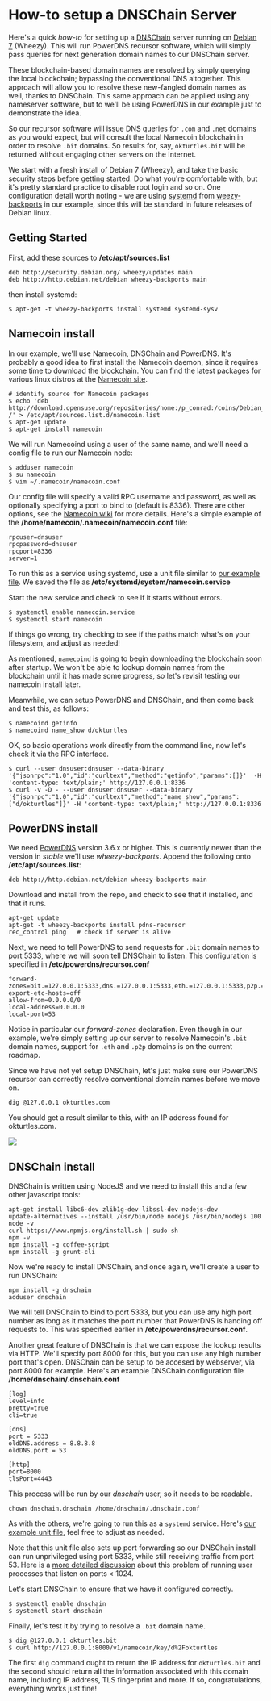# How-to setup a DNSChain Server

Here's a quick *how-to* for setting up a <a href="https://github.com/okTurtles/dnschain">DNSChain</a> server running on [Debian 7](https://www.debian.org) (Wheezy). This will run <nobr>PowerDNS</nobr> recursor software, which will simply pass queries for next generation domain names to our DNSChain server. 

These blockchain-based domain names are resolved by simply querying the local blockchain; bypassing the conventional DNS altogether. This approach will allow you to resolve these new-fangled domain names as well, thanks to DNSChain. This same approach can be applied using any nameserver software, but to we'll be using PowerDNS in our example just to demonstrate the idea.

So our recursor software will issue DNS queries for `.com` and `.net` domains as you would expect, but will consult the local Namecoin blockchain in order to resolve `.bit` domains. So results for, say, `okturtles.bit` will be returned without engaging other servers on the Internet.

We start with a fresh install of Debian 7 (Wheezy), and take the basic security steps before getting started. Do what you're comfortable with, but it's pretty standard practice to disable root login and so on. One configuration detail worth noting - we are using [systemd](https://wiki.debian.org/systemd) from [weezy-backports](https://packages.debian.org/wheezy-backports/admin/systemd) in our example, since this will be standard in future releases of Debian linux. 

## Getting Started

First, add these sources to __/etc/apt/sources.list__ 

	deb http://security.debian.org/ wheezy/updates main
	deb http://http.debian.net/debian wheezy-backports main

then install systemd:
	
	$ apt-get -t wheezy-backports install systemd systemd-sysv
	

## Namecoin install

In our example, we'll use Namecoin, DNSChain and PowerDNS. It's probably a good idea to first install the Namecoin daemon, since it requires some time to download the blockchain. You can find the latest packages for various linux distros at the [Namecoin site](http://namecoin.info/?p=download).

	# identify source for Namecoin packages
	$ echo 'deb http://download.opensuse.org/repositories/home:/p_conrad:/coins/Debian_7.0/ /' > /etc/apt/sources.list.d/namecoin.list
	$ apt-get update
	$ apt-get install namecoin

We will run Namecoind using a user of the same name, and we'll need a config file to run our Namecoin node:

	$ adduser namecoin
	$ su namecoin
	$ vim ~/.namecoin/namecoin.conf

Our config file will specify a valid RPC username and password, as well as optionally specifying a port to bind to (default is 8336). There are other options, see the [Namecoin wiki](https://wiki.namecoin.info/index.php?title=Install_and_Configure_Namecoin) for more details. Here's a simple example of the __/home/namecoin/.namecoin/namecoin.conf__ file:

	rpcuser=dnsuser
	rpcpassword=dnsuser
	rpcport=8336
	server=1

To run this as a service using systemd, use a unit file similar to [our example file](../scripts/namecoin.service). We saved the file as __/etc/systemd/system/namecoin.service__ 

Start the new service and check to see if it starts without errors. 
 
	$ systemctl enable namecoin.service
	$ systemctl start namecoin

If things go wrong, try checking to see if the paths match what's on your filesystem, and adjust as needed!

As mentioned, `namecoind` is going to begin downloading the blockchain soon after startup. We won't be able to lookup domain names from the blockchain until it has made some progress, so let's revisit testing our namecoin install later.

Meanwhile, we can setup PowerDNS and DNSChain, and then come back and test this, as follows:

	$ namecoind getinfo
	$ namecoind name_show d/okturtles

OK, so basic operations work directly from the command line, now let's check it via the RPC interface.

	$ curl --user dnsuser:dnsuser --data-binary '{"jsonrpc":"1.0","id":"curltext","method":"getinfo","params":[]}'  -H 'content-type: text/plain;' http://127.0.0.1:8336
	$ curl -v -D - --user dnsuser:dnsuser --data-binary '{"jsonrpc":"1.0","id":"curltext","method":"name_show","params":["d/okturtles"]}' -H 'content-type: text/plain;' http://127.0.0.1:8336
   
## PowerDNS install

We need [PowerDNS](https://www.powerdns.com/) version 3.6.x or higher. This is currently newer than the version in _stable_ we'll use _wheezy-backports_. Append the following onto __/etc/apt/sources.list__:
 
	deb http://http.debian.net/debian wheezy-backports main

Download and install from the repo, and check to see that it installed, and that it runs.

	apt-get update
	apt-get -t wheezy-backports install pdns-recursor
	rec_control ping   # check if server is alive

Next, we need to tell PowerDNS to send requests for `.bit` domain names to port 5333, where we will soon tell DNSChain to listen. This configuration is specified in __/etc/powerdns/recursor.conf__

	forward-zones=bit.=127.0.0.1:5333,dns.=127.0.0.1:5333,eth.=127.0.0.1:5333,p2p.=127.0.0.1:5333
	export-etc-hosts=off
	allow-from=0.0.0.0/0
	local-address=0.0.0.0
	local-port=53

Notice in particular our *forward-zones* declaration. Even though in our example, we're simply setting up our server to resolve Namecoin's `.bit` domain names, support for `.eth` and `.p2p` domains is on the current roadmap. 

Since we have not yet setup DNSChain, let's just make sure our PowerDNS recursor can correctly resolve conventional domain names before we move on.

	dig @127.0.0.1 okturtles.com

You should get a result similar to this, with an IP address found for okturtles.com.

![](http://i.imgur.com/iL881lF.png)
   

## DNSChain install

DNSChain is written using NodeJS and we need to install this and a few other javascript tools:
  
	apt-get install libc6-dev zlib1g-dev libssl-dev nodejs-dev  
	update-alternatives --install /usr/bin/node nodejs /usr/bin/nodejs 100
	node -v
	curl https://www.npmjs.org/install.sh | sudo sh
	npm -v
	npm install -g coffee-script
	npm install -g grunt-cli

Now we're ready to install DNSChain, and once again, we'll create a user to run DNSChain:

	npm install -g dnschain
	adduser dnschain

We will tell DNSChain to bind to port 5333, but you can use any high port number as long as it matches the port number that PowerDNS is handing off requests to. This was specified earlier in __/etc/powerdns/recursor.conf__. 

Another great feature of DNSChain is that we can expose the lookup results via HTTP. We'll specify port 8000 for this, but you can use any high number port that's open. DNSChain can be setup to be accesed by webserver, via port 8000 for example. Here's an example DNSChain configuration file __/home/dnschain/.dnschain.conf__
  
	[log]
	level=info
	pretty=true
	cli=true

	[dns]
	port = 5333
	oldDNS.address = 8.8.8.8
	oldDNS.port = 53

	[http]
	port=8000
	tlsPort=4443


This process will be run by our *dnschain* user, so it needs to be readable.

	chown dnschain.dnschain /home/dnschain/.dnschain.conf

As with the others, we're going to run this as a `systemd` service. Here's [our example unit file](../scripts/dnschain.service), feel free to adjust as needed. 

Note that this unit file also sets up port forwarding so our DNSChain install can run unprivileged using port 5333, while still receiving traffic from port 53. Here is a [more detailed discussion](https://stackoverflow.com/questions/413807/is-there-a-way-for-non-root-processes-to-bind-to-privileged-ports-1024-on-l/21653102#21653102) about this problem of running user processes that listen on ports < 1024.

Let's start DNSChain to ensure that we have it configured correctly.

	$ systemctl enable dnschain
	$ systemctl start dnschain

Finally, let's test it by trying to resolve a `.bit` domain name.

	$ dig @127.0.0.1 okturtles.bit
	$ curl http://127.0.0.1:8000/v1/namecoin/key/d%2Fokturtles

The first `dig` command ought to return the IP address for `okturtles.bit` and the second should return all the information associated with this domain name, including IP address, TLS fingerprint and more. If so, congratulations, everything works just fine! 
